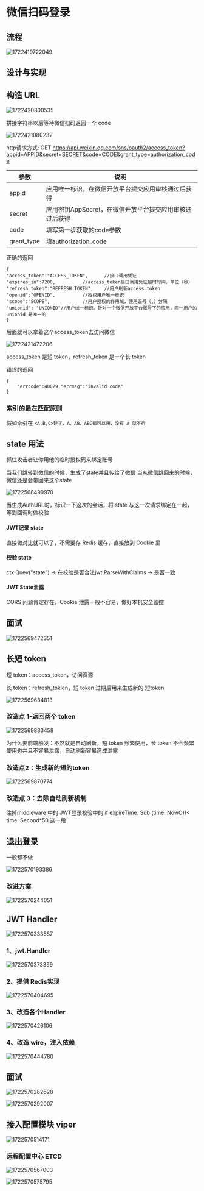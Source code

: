 # 微信扫码登录

## 流程

![1722419722049](image/week5/1722419722049.png)

## 设计与实现

## 构造 URL

![1722420800535](image/week5/1722420800535.png)

拼接字符串以后等待微信扫码返回一个 code

![1722421080232](image/week5/1722421080232.png)

http请求方式: GET
https://api.weixin.qq.com/sns/oauth2/access_token?appid=APPID&secret=SECRET&code=CODE&grant_type=authorization_code

| 参数       | 说明                                                    |
| ---------- | ------------------------------------------------------- |
| appid      | 应用唯一标识，在微信开放平台提交应用审核通过后获得      |
| secret     | 应用密钥AppSecret，在微信开放平台提交应用审核通过后获得 |
| code       | 填写第一步获取的code参数                                |
| grant_type | 填authorization_code                                    |

正确的返回

```text
{
"access_token":"ACCESS_TOKEN",		//接口调用凭证
"expires_in":7200,			//access_token接口调用凭证超时时间，单位（秒）
"refresh_token":"REFRESH_TOKEN",	//用户刷新access_token
"openid":"OPENID",			//授权用户唯一标识
"scope":"SCOPE",			//用户授权的作用域，使用逗号（,）分隔
"unionid": "UNIONID"//用户统一标识。针对一个微信开放平台账号下的应用，同一用户的 unionid 是唯一的
}
```

后面就可以拿着这个access_token去访问微信

![1722421472206](image/week5/1722421472206.png)

access_token 是短 token，refresh_token 是一个长 token

错误的返回

```{
{
	"errcode":40029,"errmsg":"invalid code"
}
```

### 索引的最左匹配原则

假如索引在 `<A,B,C>建了，A、AB、ABC都可以用，没有 A 就不行`

## state 用法

抓住攻击者让你用他的临时授权码来绑定账号

当我们跳转到微信的时候，生成了state并且传给了微信
当从微信跳回来的时候，微信还是会带回来这个state

![1722568499970](image/week5/1722568499970.png)

当生成AuthURL时，标识一下这次的会话，将 state 与这一次请求绑定在一起，等到回调时做校验

#### JWT记录 state

直接做对比就可以了，不需要存 Redis 缓存，直接放到 Cookie 里

#### 校验 state

ctx.Quey("state") -> 在校验是否合法jwt.ParseWithClaims -> 是否一致

#### JWT State泄露

CORS 问题肯定存在，Cookie 泄露一般不容易，做好本机安全监控

## 面试

![1722569472351](image/week5/1722569472351.png)

## 长短 token

短 token：access_token，访问资源

长 token：refresh_toklen，短 token 过期后用来生成新的 短token

![1722569634813](image/week5/1722569634813.png)

### 改造点 1-返回两个 token

![1722569833458](image/week5/1722569833458.png)

为什么要前端触发：不然就是自动刷新，短 token 频繁使用，长 token 不会频繁使用也并且不容易泄露，自动刷新容易造成泄露

### 改造点2：生成新的短的token

![1722569870774](image/week5/1722569870774.png)

### 改造点 3：去除自动刷新机制

注掉middleware 中的 JWT登录校验中的 if expireTime. Sub (time. NowO))< time. Second*50 这一段

## 退出登录

一般都不做

![1722570193386](image/week5/1722570193386.png)

### 改进方案

![1722570244051](image/week5/1722570244051.png)

## JWT Handler

![1722570333587](image/week5/1722570333587.png)

### 1、jwt.Handler

![1722570373399](image/week5/1722570373399.png)

### 2、提供 Redis实现

![1722570404695](image/week5/1722570404695.png)

### 3、改造各个Handler

![1722570426106](image/week5/1722570426106.png)

### 4、改造 wire，注入依赖

![1722570444780](image/week5/1722570444780.png)

## 面试

![1722570282628](image/week5/1722570282628.png)

![1722570292007](image/week5/1722570292007.png)

## 接入配置模块 viper

![1722570514171](image/week5/1722570514171.png)

### 远程配置中心 ETCD

![1722570567003](image/week5/1722570567003.png)

![1722570575795](image/week5/1722570575795.png)
